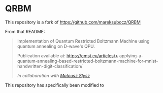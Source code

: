 # QRBM
This repository is a fork of https://github.com/mareksubocz/QRBM

From that README:
> Implementation of Quantum Restricted Boltzmann Machine using quantum annealing on D-wave's QPU.
>
> Publication available at:
> https://cmst.eu/articles/> applying-a-quantum-annealing-based-restricted-boltzmann-machine-for-mnist-handwritten-digit-classification/
>
> _In collaboration with [Mateusz Slysz](https://github.com/Matek1731)_

This repository has specifically been modified to